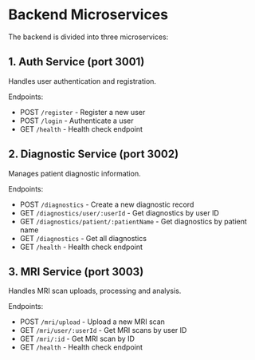 
# Backend Microservices

The backend is divided into three microservices:

## 1. Auth Service (port 3001)

Handles user authentication and registration.

Endpoints:
- POST `/register` - Register a new user
- POST `/login` - Authenticate a user
- GET `/health` - Health check endpoint

## 2. Diagnostic Service (port 3002)

Manages patient diagnostic information.

Endpoints:
- POST `/diagnostics` - Create a new diagnostic record
- GET `/diagnostics/user/:userId` - Get diagnostics by user ID
- GET `/diagnostics/patient/:patientName` - Get diagnostics by patient name
- GET `/diagnostics` - Get all diagnostics
- GET `/health` - Health check endpoint

## 3. MRI Service (port 3003)

Handles MRI scan uploads, processing and analysis.

Endpoints:
- POST `/mri/upload` - Upload a new MRI scan
- GET `/mri/user/:userId` - Get MRI scans by user ID
- GET `/mri/:id` - Get MRI scan by ID
- GET `/health` - Health check endpoint
